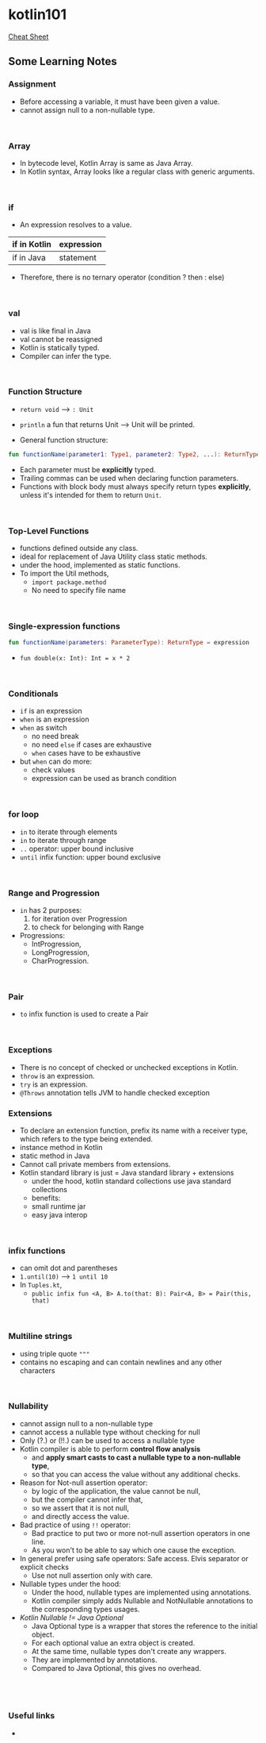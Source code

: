 # kotlin101
[Cheat Sheet](./CheatSheet.md)

## Some Learning Notes ##

### Assignment
* Before accessing a variable, it must have been given a value.
* cannot assign null to a non-nullable type.

&nbsp;

### Array ###
* In bytecode level, Kotlin Array is same as Java Array. 
* In Kotlin syntax, Array looks like a regular class with generic arguments.  

&nbsp;

### if ###
* An expression resolves to a value.  

| if in Kotlin | expression | 
|--------------|------------| 
| if in Java   | statement  | 

* Therefore, there is no ternary operator (condition ? then : else)

&nbsp;

### val ###
* val is like final in Java
* val cannot be reassigned
* Kotlin is statically typed. 
* Compiler can infer the type. 

&nbsp;

### Function Structure ###
* `return void` --> `: Unit`
* `println` a fun that returns Unit --> Unit will be printed.  

* General function structure:   

```kotlin
fun functionName(parameter1: Type1, parameter2: Type2, ...): ReturnType {}
```

* Each parameter must be **explicitly** typed.
* Trailing commas can be used when declaring function parameters. 
* Functions with block body must always specify return types **explicitly**,  
  unless it's intended for them to return `Unit`.

&nbsp;

### Top-Level Functions ###
* functions defined outside any class.
* ideal for replacement of Java Utility class static methods. 
* under the hood, implemented as static functions.
* To import the Util methods,  
  * `import package.method`
  * No need to specify file name

&nbsp;

### Single-expression functions ###
```kotlin
fun functionName(parameters: ParameterType): ReturnType = expression
```

* `fun double(x: Int): Int = x * 2`

&nbsp;

### Conditionals
* `if` is an expression
* `when` is an expression
* `when` as switch
  * no need break
  * no need `else` if cases are exhaustive
  * `when` cases have to be exhaustive
* but `when` can do more: 
  * check values
  * expression can be used as branch condition

&nbsp;

### for loop
* `in` to iterate through elements
* `in` to iterate through range
* `..` operator: upper bound inclusive
* `until` infix function: upper bound exclusive

&nbsp;

### Range and Progression
* `in` has 2 purposes:
  1. for iteration over Progression
  2. to check for belonging with Range
* Progressions: 
  * IntProgression,
  * LongProgression,
  * CharProgression.

&nbsp;

### Pair
* `to` infix function is used to create a Pair

&nbsp;

### Exceptions
* There is no concept of checked or unchecked exceptions in Kotlin.
* `throw` is an expression.
* `try` is an expression.
* `@Throws` annotation tells JVM to handle checked exception

### Extensions
* To declare an extension function, prefix its name with a receiver type,  
  which refers to the type being extended.
* instance method in Kotlin
* static method in Java
* Cannot call private members from extensions. 
* Kotlin standard library is just = Java standard library + extensions
  * under the hood, kotlin standard collections use java standard collections
  * benefits: 
  * small runtime jar
  * easy java interop

&nbsp;

### infix functions
* can omit dot and parentheses
* `1.until(10)` --> `1 until 10`   
* In `Tuples.kt`, 
  * `public infix fun <A, B> A.to(that: B): Pair<A, B> = Pair(this, that)`

&nbsp;

### Multiline strings
* using triple quote `"""`
* contains no escaping and can contain newlines and any other characters

&nbsp;

### Nullability
* cannot assign null to a non-nullable type
* cannot access a nullable type without checking for null
* Only (?.) or (!!.) can be used to access a nullable type
* Kotlin compiler is able to perform **control flow analysis** 
  * and **apply smart casts to cast a nullable type to a non-nullable type**, 
  * so that you can access the value without any additional checks.
* Reason for Not-null assertion operator: 
  * by logic of the application, the value cannot be null, 
  * but the compiler cannot infer that, 
  * so we assert that it is not null, 
  * and directly access the value.
* Bad practice of using `!!` operator: 
  * Bad practice to put two or more not-null assertion operators in one line.
  * As you won't to be able to say which one cause the exception. 
* In general prefer using safe operators: Safe access. Elvis separator or explicit checks 
  * Use not null assertion only with care.
* Nullable types under the hood:
  * Under the hood, nullable types are implemented using annotations. 
  * Kotlin compiler simply adds Nullable and NotNullable annotations to the corresponding types usages.
* *Kotlin Nullable != Java Optional*
  * Java Optional type is a wrapper that stores the reference to the initial object. 
  * For each optional value an extra object is created. 
  * At the same time, nullable types don't create any wrappers. 
  * They are implemented by annotations.
  * Compared to Java Optional, this gives no overhead.
&nbsp;

&nbsp;
----
### Useful links ###
* []()